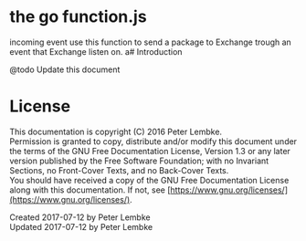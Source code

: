 # the go function.js
incoming event use this function to send a package to Exchange trough an event that Exchange listen on.  a# Introduction
  
@todo Update this document 

# 
  


# License
This documentation is copyright (C) 2016 Peter Lembke.  
Permission is granted to copy, distribute and/or modify this document under the terms of the GNU Free Documentation License, Version 1.3 or any later version published by the Free Software Foundation; with no Invariant Sections, no Front-Cover Texts, and no Back-Cover Texts.  
You should have received a copy of the GNU Free Documentation License along with this documentation. If not, see [https://www.gnu.org/licenses/](https://www.gnu.org/licenses/).  

Created 2017-07-12 by Peter Lembke  
Updated 2017-07-12 by Peter Lembke  


